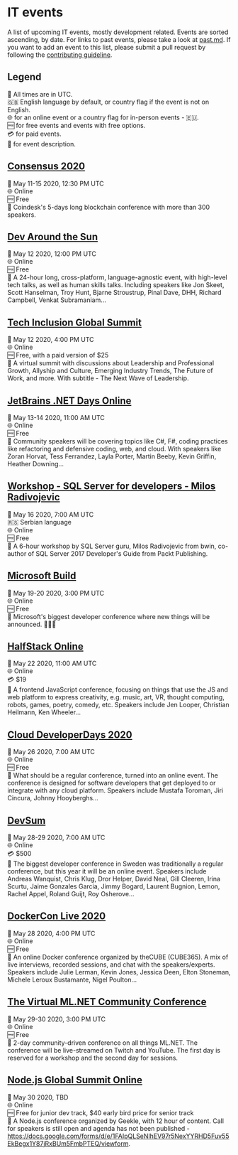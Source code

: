 # IT events

A list of upcoming IT events, mostly development related. Events are sorted ascending, by date. For links to past events, please take a look at [past.md](past.md). If you want to add an event to this list, please submit a pull request by following the [contributing guideline](CONTRIBUTING.md).

## Legend

:date: All times are in UTC.  
:gb: English language by default, or country flag if the event is not on English.  
:globe_with_meridians: for an online event or a country flag for in-person events - 🇪🇺.  
:free: for free events and events with free options.  
:credit_card: for paid events.  
:speech_balloon: for event description.

## [Consensus 2020](https://www.coindesk.com/events/consensus-2020)  

:date: May 11-15 2020, 12:30 PM UTC  
:globe_with_meridians: Online  
:free: Free  
:speech_balloon: Coindesk's 5-days long blockchain conference with more than 300 speakers.

## [Dev Around the Sun](https://devaroundthesun.org/)  

:date: May 12 2020, 12:00 PM UTC  
:globe_with_meridians: Online  
:free: Free  
:speech_balloon: A 24-hour long, cross-platform, language-agnostic event, with high-level tech talks, as well as human skills talks. Including speakers like Jon Skeet, Scott Hanselman, Troy Hunt, Bjarne Stroustrup, Pinal Dave, DHH, Richard Campbell, Venkat Subramaniam...

## [Tech Inclusion Global Summit](https://techinclusion.co/summit/)  

:date: May 12 2020, 4:00 PM UTC  
:globe_with_meridians: Online  
:free: Free, with a paid version of $25  
:speech_balloon: A virtual summit with discussions about Leadership and Professional Growth, Allyship and Culture, Emerging Industry Trends, The Future of Work, and more. With subtitle - The Next Wave of Leadership.

## [JetBrains .NET Days Online](https://pages.jetbrains.com/dotnet-days-2020)  

:date: May 13-14 2020, 11:00 AM UTC  
:globe_with_meridians: Online  
:free: Free  
:speech_balloon: Community speakers will be covering topics like C#, F#, coding practices like refactoring and defensive coding, web, and cloud. With speakers like Zoran Horvat, Tess Ferrandez, Layla Porter, Martin Beeby, Kevin Griffin, Heather Downing...

## [Workshop - SQL Server for developers - Milos Radivojevic](https://kgcode.rs/portfolio-item/workshop-sql-server-za-programere-milos-radivojevic/)  

:date: May 16 2020, 7:00 AM UTC  
:serbia: Serbian language  
:globe_with_meridians: Online  
:free: Free  
:speech_balloon: A 6-hour workshop by SQL Server guru, Milos Radivojevic from bwin, co-author of SQL Server 2017 Developer's Guide from Packt Publishing.

## [Microsoft Build](https://mybuild.microsoft.com/)  

:date: May 19-20 2020, 3:00 PM UTC  
:globe_with_meridians: Online  
:free: Free  
:speech_balloon: Microsoft's biggest developer conference where new things will be announced. :tada::tada::tada:

## [HalfStack Online](https://halfstackconf.com/online/)  

:date: May 22 2020, 11:00 AM UTC  
:globe_with_meridians: Online  
:credit_card: $19  
:speech_balloon: A frontend JavaScript conference, focusing on things that use the JS and web platform to express creativity, e.g. music, art, VR, thought computing, robots, games, poetry, comedy, etc. Speakers include Jen Looper, Christian Heilmann, Ken Wheeler...

## [Cloud DeveloperDays 2020](https://cloud.developerdays.pl/)  

:date: May 26 2020, 7:00 AM UTC  
:globe_with_meridians: Online  
:free: Free  
:speech_balloon: What should be a regular conference, turned into an online event. The conference is designed for software developers that get deployed to or integrate with any cloud platform. Speakers include Mustafa Toroman, Jiri Cincura, Johnny Hooyberghs...

## [DevSum](https://www.devsum.se/)  

:date: May 28-29 2020, 7:00 AM UTC  
:globe_with_meridians: Online  
:credit_card: $500  
:speech_balloon: The biggest developer conference in Sweden was traditionally a regular conference, but this year it will be an online event. Speakers include Andreas Wanquist, Chris Klug, Dror Helper, David Neal, Gill Cleeren, Irina Scurtu, Jaime Gonzales Garcia, Jimmy Bogard, Laurent Bugnion, Lemon, Rachel Appel, Roland Guijt, Roy Osherove...

## [DockerCon Live 2020](https://docker.events.cube365.net/docker/dockercon)  

:date: May 28 2020, 4:00 PM UTC  
:globe_with_meridians: Online  
:free: Free  
:speech_balloon: An online Docker conference organized by theCUBE (CUBE365). A mix of live interviews, recorded sessions, and chat with the speakers/experts. Speakers include Julie Lerman, Kevin Jones, Jessica Deen, Elton Stoneman, Michele Leroux Bustamante, Nigel Poulton...

## [The Virtual ML.NET Community Conference](https://virtualml.net/)  

:date: May 29-30 2020, 3:00 PM UTC  
:globe_with_meridians: Online  
:free: Free  
:speech_balloon: 2-day community-driven conference on all things ML.NET. The conference will be live-streamed on Twitch and YouTube. The first day is reserved for a workshop and the second day for sessions.

## [Node.js Global Summit Online](https://geekle.us/)  

:date: May 30 2020, TBD  
:globe_with_meridians: Online  
:free: Free for junior dev track, $40 early bird price for senior track  
:speech_balloon: A Node.js conference organized by Geekle, with 12 hour of content. Call for speakers is still open and agenda has not been published - https://docs.google.com/forms/d/e/1FAIpQLSeNlhEV97r5NexYYRHD5Fuv55EkBegx1Y87jRxBUm5FmbPTEQ/viewform.
